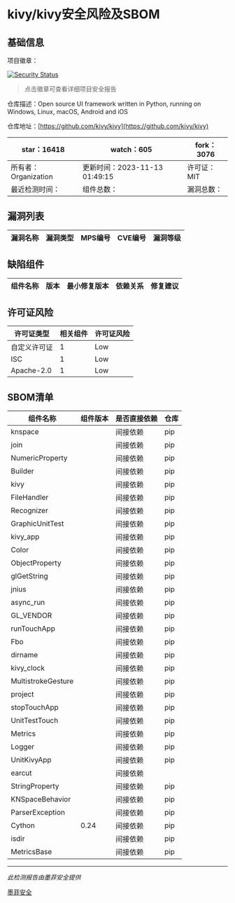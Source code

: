 # kivy/kivy安全风险及SBOM

## 基础信息

项目徽章：

[![Security Status](https://www.murphysec.com/platform3/v31/badge/1724134998107709440.svg)](https://www.murphysec.com/console/report/1724134997558255616/1724134998107709440)

> 点击徽章可查看详细项目安全报告

仓库描述：Open source UI framework written in Python, running on Windows, Linux, macOS, Android and iOS

仓库地址：[https://github.com/kivy/kivy](https://github.com/kivy/kivy)

| star：16418 | watch：605 | fork：3076 |
| ----------- | -------------- | ------------ |
| 所有者：Organization | 更新时间：2023-11-13 01:49:15 | 许可证：MIT |
| 最近检测时间： | 组件总数： | 漏洞总数： |




## 漏洞列表

| 漏洞名称 | 漏洞类型 | MPS编号 | CVE编号 | 漏洞等级 |
| ------- | ------ | ------- | ------ | ----- |





## 缺陷组件

| 组件名称 | 版本 | 最小修复版本 | 依赖关系 | 修复建议 |
| -------- | ---- | ------------ | -------- | -------- |





## 许可证风险

| 许可证类型 | 相关组件 | 许可证风险 |
| ---------- | -------- | ---------- |
|自定义许可证|1|Low|
|ISC|1|Low|
|Apache-2.0|1|Low|




## SBOM清单

| 组件名称 | 组件版本 | 是否直接依赖 | 仓库 |
| -------- | -------- | ------------ | ---- |
|knspace||间接依赖|pip|
|join||间接依赖|pip|
|NumericProperty||间接依赖|pip|
|Builder||间接依赖|pip|
|kivy||间接依赖|pip|
|FileHandler||间接依赖|pip|
|Recognizer||间接依赖|pip|
|GraphicUnitTest||间接依赖|pip|
|kivy_app||间接依赖|pip|
|Color||间接依赖|pip|
|ObjectProperty||间接依赖|pip|
|glGetString||间接依赖|pip|
|jnius||间接依赖|pip|
|async_run||间接依赖|pip|
|GL_VENDOR||间接依赖|pip|
|runTouchApp||间接依赖|pip|
|Fbo||间接依赖|pip|
|dirname||间接依赖|pip|
|kivy_clock||间接依赖|pip|
|MultistrokeGesture||间接依赖|pip|
|project||间接依赖|pip|
|stopTouchApp||间接依赖|pip|
|UnitTestTouch||间接依赖|pip|
|Metrics||间接依赖|pip|
|Logger||间接依赖|pip|
|UnitKivyApp||间接依赖|pip|
|earcut||间接依赖||
|StringProperty||间接依赖|pip|
|KNSpaceBehavior||间接依赖|pip|
|ParserException||间接依赖|pip|
|Cython|0.24|间接依赖|pip|
|isdir||间接依赖|pip|
|MetricsBase||间接依赖|pip|


------

*此检测报告由墨菲安全提供*

[墨菲安全](www.murphysec.com)